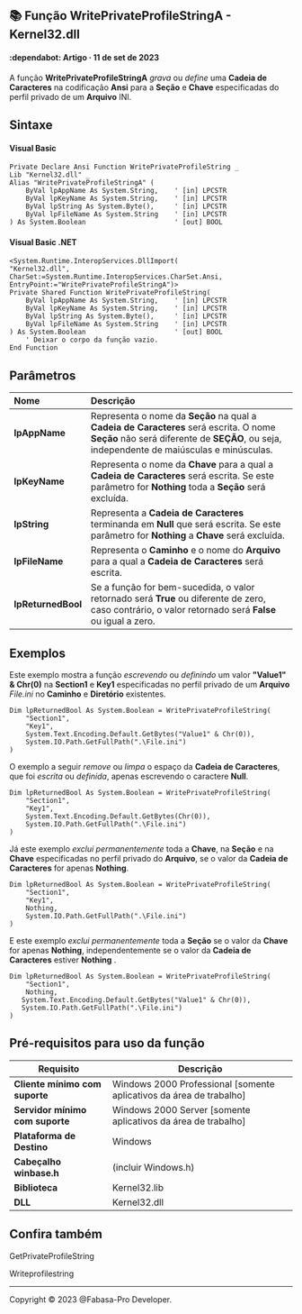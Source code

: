 ## :books: Função WritePrivateProfileStringA - Kernel32.dll

#### :dependabot: Artigo · 11 de set de 2023

A função **WritePrivateProfileStringA** *grava* ou *define* uma **Cadeia de Caracteres** na codificação **Ansi** para a **Seção** e **Chave** especificadas do perfil privado de um **Arquivo** INI.

## Sintaxe

#### Visual Basic
```basic
Private Declare Ansi Function WritePrivateProfileString _
Lib "Kernel32.dll" _
Alias "WritePrivateProfileStringA" (
    ByVal lpAppName As System.String,    ' [in] LPCSTR
    ByVal lpKeyName As System.String,    ' [in] LPCSTR
    ByVal lpString As System.Byte(),     ' [in] LPCSTR
    ByVal lpFileName As System.String    ' [in] LPCSTR
) As System.Boolean                      ' [out] BOOL
```

#### Visual Basic .NET

```basic
<System.Runtime.InteropServices.DllImport(
"Kernel32.dll",
CharSet:=System.Runtime.InteropServices.CharSet.Ansi,
EntryPoint:="WritePrivateProfileStringA")>
Private Shared Function WritePrivateProfileString(
    ByVal lpAppName As System.String,    ' [in] LPCSTR
    ByVal lpKeyName As System.String,    ' [in] LPCSTR
    ByVal lpString As System.Byte(),     ' [in] LPCSTR
    ByVal lpFileName As System.String    ' [in] LPCSTR
) As System.Boolean                      ' [out] BOOL
    ' Deixar o corpo da função vazio.
End Function
```

## Parâmetros

|Nome                      |Descrição                                                                                                                                                                          |
|:-------------------------|:----------------------------------------------------------------------------------------------------------------------------------------------------------------------------------|
|**lpAppName**             |Representa o nome da **Seção** na qual a **Cadeia de Caracteres** será escrita. O nome **Seção** não será diferente de **SEÇÃO**, ou seja, independente de maiúsculas e minúsculas.|
|**lpKeyName**             |Representa o nome da **Chave** para a qual a **Cadeia de Caracteres** será escrita. Se este parâmetro for **Nothing** toda a **Seção** será excluída.                              |
|**lpString**              |Representa a **Cadeia de Caracteres** terminanda em **Null** que será escrita. Se este parâmetro for **Nothing** a **Chave** será excluída.                                        |
|**lpFileName**            |Representa o **Caminho** e o nome do **Arquivo** para a qual a **Cadeia de Caracteres** será escrita.                                                                              |
|**lpReturnedBool**        |Se a função for bem-sucedida, o valor retornado será **True** ou diferente de zero, caso contrário, o valor retornado será **False** ou igual a zero.                              |



## Exemplos

Este exemplo mostra a função *escrevendo* ou *definindo* um valor **"Value1" & Chr(0)** na **Section1** e **Key1** especificadas no perfil privado de um **Arquivo** *File.ini* no **Caminho** e **Diretório** existentes.

```basic
Dim lpReturnedBool As System.Boolean = WritePrivateProfileString(
    "Section1",
    "Key1",
    System.Text.Encoding.Default.GetBytes("Value1" & Chr(0)),
    System.IO.Path.GetFullPath(".\File.ini")
)
```


O exemplo a seguir *remove* ou *limpa* o espaço da **Cadeia de Caracteres**, que foi *escrita* ou *definida*, apenas escrevendo o caractere **Null**.

```basic
Dim lpReturnedBool As System.Boolean = WritePrivateProfileString(
    "Section1",
    "Key1",
    System.Text.Encoding.Default.GetBytes(Chr(0)),
    System.IO.Path.GetFullPath(".\File.ini")
)
```

Já este exemplo *exclui permanentemente* toda a **Chave**, na **Seção** e na **Chave** especificadas no perfil privado do **Arquivo**, se o valor da **Cadeia de Caracteres** for apenas **Nothing**.

```basic
Dim lpReturnedBool As System.Boolean = WritePrivateProfileString(
    "Section1",
    "Key1",
    Nothing,
    System.IO.Path.GetFullPath(".\File.ini")
)
```

E este exemplo *exclui permanentemente* toda a **Seção** se o valor da **Chave** for apenas **Nothing**, independentemente se o valor da **Cadeia de Caracteres** estiver **Nothing** .

```basic
Dim lpReturnedBool As System.Boolean = WritePrivateProfileString(
    "Section1",
    Nothing,
   System.Text.Encoding.Default.GetBytes("Value1" & Chr(0)),
   System.IO.Path.GetFullPath(".\File.ini")
)
```

## Pré-requisitos para uso da função

|  Requisito                      | Descrição                                                           |
| ------------------------------- | ------------------------------------------------------------------- |
| __Cliente mínimo com suporte__  |	Windows 2000 Professional [somente aplicativos da área de trabalho] |
| __Servidor mínimo com suporte__ | Windows 2000 Server [somente aplicativos da área de trabalho]       |
| __Plataforma de Destino__	      | Windows                                                             |
| __Cabeçalho	winbase.h__         | (incluir Windows.h)                                                 |
| __Biblioteca__                  | Kernel32.lib                                                        |
| __DLL__                         | Kernel32.dll                                                        |

## Confira também

GetPrivateProfileString

Writeprofilestring

----

Copyright © 2023 @Fabasa-Pro Developer.
